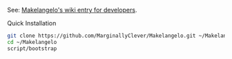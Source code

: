 See: [Makelangelo's wiki entry for developers](https://github.com/MarginallyClever/Makelangelo/wiki#developers).

Quick Installation

```sh
git clone https://github.com/MarginallyClever/Makelangelo.git ~/Makelangelo
cd ~/Makelangelo
script/bootstrap
```
